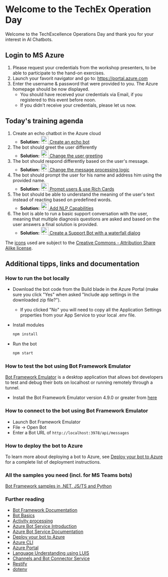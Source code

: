 # Welcome to the TechEx Operation Day

Welcome to the TechExcellence Operations Day and thank you for your interest in AI Chatbots.

## Login to MS Azure

1. Please request your credentials from the workshop presenters, to be able to participate to the hand-on exercises.
2. Launch your favorit navigator and go to: https://portal.azure.com
3. Enter the username & password that were provided to you. The Azure homepage should be now displayed.
    - You should have received your credentials via Email, if you registered to this event before noon.    
    - If you didn't receive your credentials, please let us now.

## Today's training agenda
1. Create an echo chatbot in the Azure cloud
    - **Solution:** [<img src="https://upload.wikimedia.org/wikipedia/commons/thumb/d/de/Human-dialog-info.svg/128px-Human-dialog-info.svg.png" alt="drawing" width="24"/> Create an echo bot](Solution_1.md)
2. The bot should greet the user differently
    - **Solution:** [<img src="https://upload.wikimedia.org/wikipedia/commons/thumb/d/de/Human-dialog-info.svg/128px-Human-dialog-info.svg.png" alt="drawing" width="24"/> Change the user greeting](Solution_2.md)
3. The bot should respond differently based on the user's message.
   - **Solution:** [<img src="https://upload.wikimedia.org/wikipedia/commons/thumb/d/de/Human-dialog-info.svg/128px-Human-dialog-info.svg.png" alt="drawing" width="24"/> Change the message processing logic](Solution_3.md)
4. The bot should prompt the user for his name and address him using the provided name.
   - **Solution:** [<img src="https://upload.wikimedia.org/wikipedia/commons/thumb/d/de/Human-dialog-info.svg/128px-Human-dialog-info.svg.png" alt="drawing" width="24"/> Prompt users & use Rich Cards](Solution_4.md)
5. The bot should be able to understand the meaning of the user's text instead of reacting based on predefined words.
   - **Solution:** [<img src="https://upload.wikimedia.org/wikipedia/commons/thumb/d/de/Human-dialog-info.svg/128px-Human-dialog-info.svg.png" alt="drawing" width="24"/> Add NLP Capabilities](Solution_5.md)
6. The bot is able to run a basic support conversation with the user, meaning that multiple diagnosis questions are asked and based on the user answers a final solution is provided.
   - **Solution:** [<img src="https://upload.wikimedia.org/wikipedia/commons/thumb/d/de/Human-dialog-info.svg/128px-Human-dialog-info.svg.png" alt="drawing" width="24"/> Create a Support Bot with a waterfall dialog](Solution_6.md)

The [icons][Icon source] used are subject to the [Creative Commons - Attribution Share Alike license][Icon Licence].

[Icon source]: https://launchpad.net/human-icon-theme/
[Icon Licence]: https://bazaar.launchpad.net/~ubuntu-art-pkg/human-icon-theme/ubuntu/view/head:/COPYING

   

## Additional tipps, links and documentation
### How to run the bot locally
- Download the bot code from the Build blade in the Azure Portal (make sure you click "Yes" when asked "Include app settings in the downloaded zip file?").
    - If you clicked "No" you will need to copy all the Application Settings properties from your App Service to your local .env file.
- Install modules

    ```bash
    npm install
    ```

- Run the bot

    ```bash
    npm start
    ```

### How to test the bot using Bot Framework Emulator
[Bot Framework Emulator](https://github.com/microsoft/botframework-emulator) is a desktop application that allows bot developers to test and debug their bots on localhost or running remotely through a tunnel.

- Install the Bot Framework Emulator version 4.9.0 or greater from [here](https://github.com/Microsoft/BotFramework-Emulator/releases)

### How to connect to the bot using Bot Framework Emulator
- Launch Bot Framework Emulator
- File -> Open Bot
- Enter a Bot URL of `http://localhost:3978/api/messages`

### How to deploy the bot to Azure
To learn more about deploying a bot to Azure, see [Deploy your bot to Azure](https://aka.ms/azuredeployment) for a complete list of deployment instructions.

### All the samples you need (incl. for MS Teams bots)
[Bot Framework samples in .NET, JS/TS and Python](https://github.com/microsoft/BotBuilder-Samples)

### Further reading
- [Bot Framework Documentation](https://docs.botframework.com)
- [Bot Basics](https://docs.microsoft.com/azure/bot-service/bot-builder-basics?view=azure-bot-service-4.0)
- [Activity processing](https://docs.microsoft.com/en-us/azure/bot-service/bot-builder-concept-activity-processing?view=azure-bot-service-4.0)
- [Azure Bot Service Introduction](https://docs.microsoft.com/azure/bot-service/bot-service-overview-introduction?view=azure-bot-service-4.0)
- [Azure Bot Service Documentation](https://docs.microsoft.com/azure/bot-service/?view=azure-bot-service-4.0)
- [Deploy your bot to Azure](https://aka.ms/azuredeployment)
- [Azure CLI](https://docs.microsoft.com/cli/azure/?view=azure-cli-latest)
- [Azure Portal](https://portal.azure.com)
- [Language Understanding using LUIS](https://docs.microsoft.com/en-us/azure/cognitive-services/luis/)
- [Channels and Bot Connector Service](https://docs.microsoft.com/en-us/azure/bot-service/bot-concepts?view=azure-bot-service-4.0)
- [Restify](https://www.npmjs.com/package/restify)
- [dotenv](https://www.npmjs.com/package/dotenv)
